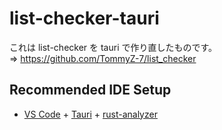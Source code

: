 # list-checker-tauri

これは list-checker を tauri で作り直したものです。  
=> https://github.com/TommyZ-7/list_checker

## Recommended IDE Setup

- [VS Code](https://code.visualstudio.com/) + [Tauri](https://marketplace.visualstudio.com/items?itemName=tauri-apps.tauri-vscode) + [rust-analyzer](https://marketplace.visualstudio.com/items?itemName=rust-lang.rust-analyzer)
